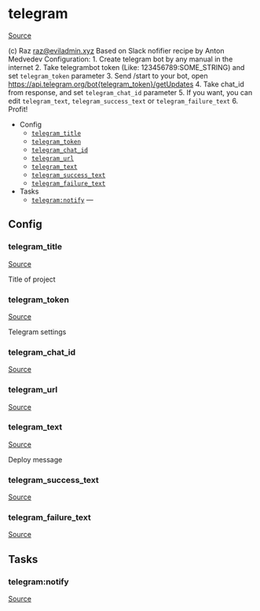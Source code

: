 <!-- DO NOT EDIT THIS FILE! -->
<!-- Instead edit contrib/telegram.php -->
<!-- Then run bin/docgen -->

# telegram

[Source](/contrib/telegram.php)

(c) Raz <raz@eviladmin.xyz>
Based on Slack nofifier recipe by Anton Medvedev
Configuration:
    1. Create telegram bot by any manual in the internet
    2. Take telegrambot token (Like: 123456789:SOME_STRING) and set `telegram_token` parameter
    3. Send /start to your bot, open https://api.telegram.org/bot{telegram_token}/getUpdates
    4. Take chat_id from response, and set `telegram_chat_id` parameter
    5. If you want, you can edit `telegram_text`, `telegram_success_text` or `telegram_failure_text`
    6. Profit!


* Config
  * [`telegram_title`](#telegram_title)
  * [`telegram_token`](#telegram_token)
  * [`telegram_chat_id`](#telegram_chat_id)
  * [`telegram_url`](#telegram_url)
  * [`telegram_text`](#telegram_text)
  * [`telegram_success_text`](#telegram_success_text)
  * [`telegram_failure_text`](#telegram_failure_text)
* Tasks
  * [`telegram:notify`](#telegram:notify) — 

## Config
### telegram_title
[Source](/contrib/telegram.php#L16)

Title of project

### telegram_token
[Source](/contrib/telegram.php#L21)

Telegram settings

### telegram_chat_id
[Source](/contrib/telegram.php#L24)



### telegram_url
[Source](/contrib/telegram.php#L27)



### telegram_text
[Source](/contrib/telegram.php#L32)

Deploy message

### telegram_success_text
[Source](/contrib/telegram.php#L33)



### telegram_failure_text
[Source](/contrib/telegram.php#L34)




## Tasks
### telegram:notify
[Source](/contrib/telegram.php#L39)






